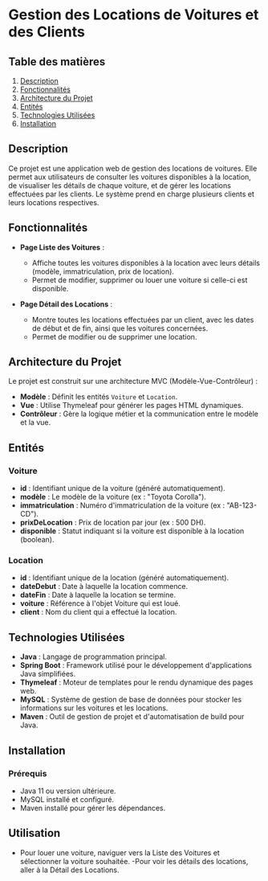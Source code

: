 # Gestion des Locations de Voitures et des Clients

## Table des matières
1. [Description](#description)
2. [Fonctionnalités](#fonctionnalités)
3. [Architecture du Projet](#architecture-du-projet)
4. [Entités](#entités)
5. [Technologies Utilisées](#technologies-utilisées)
6. [Installation](#installation)


## Description
Ce projet est une application web de gestion des locations de voitures. Elle permet aux utilisateurs de consulter les voitures disponibles à la location, de visualiser les détails de chaque voiture, et de gérer les locations effectuées par les clients. Le système prend en charge plusieurs clients et leurs locations respectives.

## Fonctionnalités
- **Page Liste des Voitures** : 
  - Affiche toutes les voitures disponibles à la location avec leurs détails (modèle, immatriculation, prix de location).
  - Permet de modifier, supprimer ou louer une voiture si celle-ci est disponible.
    
- **Page Détail des Locations** : 
  - Montre toutes les locations effectuées par un client, avec les dates de début et de fin, ainsi que les voitures concernées.
  - Permet de modifier ou de supprimer une location.

## Architecture du Projet
Le projet est construit sur une architecture MVC (Modèle-Vue-Contrôleur) :
- **Modèle** : Définit les entités `Voiture` et `Location`.
- **Vue** : Utilise Thymeleaf pour générer les pages HTML dynamiques.
- **Contrôleur** : Gère la logique métier et la communication entre le modèle et la vue.

## Entités
### Voiture
- **id** : Identifiant unique de la voiture (généré automatiquement).
- **modèle** : Le modèle de la voiture (ex : "Toyota Corolla").
- **immatriculation** : Numéro d'immatriculation de la voiture (ex : "AB-123-CD").
- **prixDeLocation** : Prix de location par jour (ex : 500 DH).
- **disponible** : Statut indiquant si la voiture est disponible à la location (boolean).

### Location
- **id** : Identifiant unique de la location (généré automatiquement).
- **dateDebut** : Date à laquelle la location commence.
- **dateFin** : Date à laquelle la location se termine.
- **voiture** : Référence à l'objet Voiture qui est loué.
- **client** : Nom du client qui a effectué la location.

## Technologies Utilisées
- **Java** : Langage de programmation principal.
- **Spring Boot** : Framework utilisé pour le développement d'applications Java simplifiées.
- **Thymeleaf** : Moteur de templates pour le rendu dynamique des pages web.
- **MySQL** : Système de gestion de base de données pour stocker les informations sur les voitures et les locations.
- **Maven** : Outil de gestion de projet et d'automatisation de build pour Java.

## Installation
### Prérequis
- Java 11 ou version ultérieure.
- MySQL installé et configuré.
- Maven installé pour gérer les dépendances.

## Utilisation
- Pour louer une voiture, naviguer vers la Liste des Voitures et sélectionner la voiture souhaitée.
-Pour voir les détails des locations, aller à la Détail des Locations.
 





